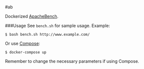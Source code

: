 #ab

Dockerized [ApacheBench](http://httpd.apache.org/docs/2.4/programs/ab.html).

###Usage
See `bench.sh` for sample usage. Example:
``` 
$ bash bench.sh http://www.example.com/
```
Or use [Compose](https://github.com/docker/compose):
```
$ docker-compose up
```
Remember to change the necessary parameters if using Compose.
